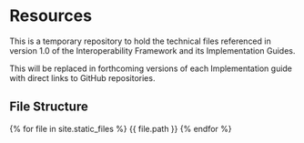 # Resources

This is a temporary repository to hold the technical files referenced in version 1.0 of the Interoperability Framework and its Implementation Guides.

This will be replaced in forthcoming versions of each Implementation guide with direct links to GitHub repositories.

## File Structure

{% for file in site.static_files %}
  {{ file.path }}
{% endfor %}
